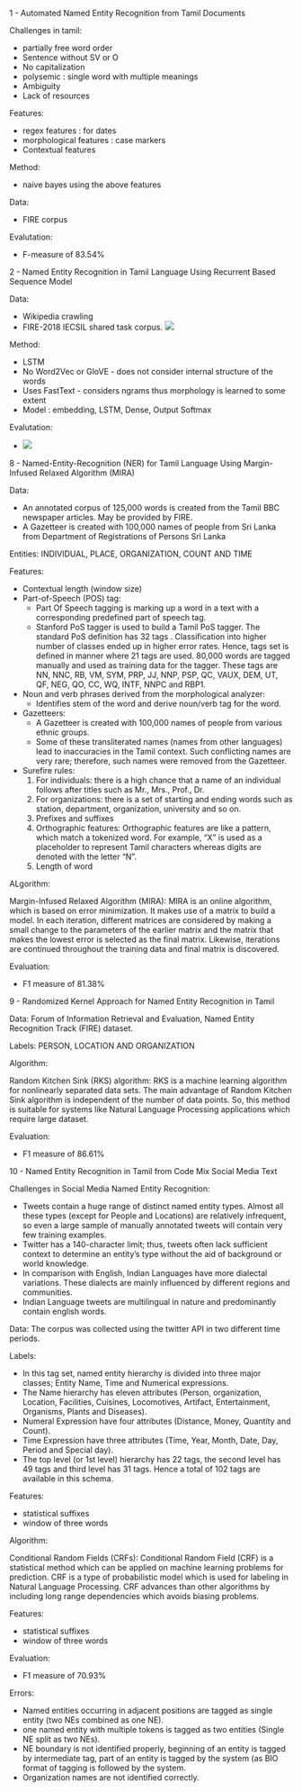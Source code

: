 1 - Automated Named Entity Recognition from Tamil Documents

Challenges in tamil:
- partially free word order
- Sentence without SV or O
- No capitalization
- polysemic : single word with multiple meanings
- Ambiguity 
- Lack of resources
  
Features:
 - regex features : for dates
 - morphological features : case markers
 - Contextual features 

Method:
- naive bayes using the above features

Data:
- FIRE corpus

Evalutation:
- F-measure of 83.54%

2 - Named Entity Recognition in Tamil
Language Using Recurrent Based
Sequence Model

Data:
- Wikipedia crawling
- FIRE-2018 IECSIL shared task corpus.
![](./Entitiy%20tag%20statistics.png)

Method:
- LSTM
- No Word2Vec or GloVE - does not consider internal structure of the words
- Uses FastText - considers ngrams thus morphology is learned to some extent
- Model : embedding, LSTM, Dense, Output Softmax

Evalutation:
- ![](NER%20Results.png)

8 - Named-Entity-Recognition (NER) for Tamil Language Using Margin-Infused Relaxed Algorithm (MIRA)

Data: 
- An annotated corpus of 125,000 words is created from the Tamil BBC newspaper articles. May be provided by FIRE.
- A Gazetteer is created with 100,000 names of people from Sri Lanka from Department of Registrations of Persons Sri Lanka

Entities: INDIVIDUAL, PLACE, ORGANIZATION, COUNT AND TIME

Features:
- Contextual length (window size)
- Part-of-Speech (POS) tag:
   - Part Of Speech tagging is marking up a word in a text with a corresponding predefined part of speech tag.
   - Stanford PoS tagger is used to build a Tamil PoS tagger. The standard PoS definition has 32 tags . Classification into higher number of classes ended up in higher error rates. Hence, tags set is defined in manner where 21 tags are used. 80,000 words are tagged manually and used as training data for the tagger. These tags are NN, NNC, RB, VM, SYM, PRP, JJ, NNP, PSP, QC, VAUX, DEM, UT, QF, NEG, QO, CC, WQ, INTF, NNPC and RBP1.
- Noun and verb phrases derived from the morphological analyzer:
   - Identifies stem of the word and derive noun/verb tag for the word.
- Gazetteers:
   - A Gazetteer is created with 100,000 names of people from various ethnic groups.
   - Some of these transliterated names (names from other languages) lead to inaccuracies in the Tamil context. Such conflicting names are very rare; therefore, such names were removed from the Gazetteer.
- Surefire rules:
   1.	For individuals: there is a high chance that a name of an individual follows after titles such as Mr., Mrs., Prof., Dr.
   2.	For organizations: there is a set of starting and ending words such as station, department, organization, university and so on.
   3.	Prefixes and suffixes
   4.	Orthographic features: Orthographic features are like a pattern, which match a tokenized word. For example, “X” is used as a placeholder to represent Tamil characters whereas digits are denoted with the letter “N”.
   5.	Length of word

ALgorithm:

Margin-Infused Relaxed Algorithm (MIRA): 
  MIRA is an online algorithm, which is based on error minimization. It makes use of a matrix to build a model. In each iteration, different matrices are considered by making a small change to the parameters of the earlier matrix and the matrix that makes the lowest error is selected as the final matrix. Likewise, iterations are continued throughout the training data and final matrix is discovered.

Evaluation:
- F1 measure of 81.38%


9 - Randomized Kernel Approach for Named Entity Recognition in Tamil

Data: Forum of Information Retrieval and Evaluation, Named Entity Recognition Track (FIRE) dataset.

Labels: PERSON, LOCATION AND ORGANIZATION

Algorithm: 

Random Kitchen Sink (RKS) algorithm: 
  RKS is a machine learning algorithm for nonlinearly separated data sets. The main advantage of Random Kitchen Sink algorithm is independent of the number of data points. So, this method is suitable for systems like Natural Language Processing applications which require large dataset.
  
Evaluation:
- F1 measure of 86.61%
  
10 - Named Entity Recognition in Tamil from Code Mix Social Media Text

Challenges in Social Media Named Entity Recognition:
- Tweets contain a huge range of distinct named entity types. Almost all these types (except for People and Locations) are relatively infrequent, so even a large sample of manually annotated tweets will contain very few training examples.
- Twitter has a 140-character limit; thus, tweets often lack sufficient context to determine an entity’s type without the aid of background or world knowledge.
- In comparison with English, Indian Languages have more dialectal variations. These dialects are mainly influenced by different regions and communities.
- Indian Language tweets are multilingual in nature and predominantly contain english words.

Data: The corpus was collected using the twitter API in two different time periods.

Labels:
- In this tag set, named entity hierarchy is divided into three major classes; Entity Name, Time and Numerical expressions. 
- The Name hierarchy has eleven attributes (Person, organization, Location, Facilities, Cuisines, Locomotives, Artifact, Entertainment, Organisms, Plants and Diseases).
- Numeral Expression have four attributes (Distance, Money, Quantity and Count).
- Time Expression have three attributes (Time, Year, Month, Date, Day, Period and Special day).
- The top level (or 1st level) hierarchy has 22 tags, the second level has 49 tags and third level has 31 tags. Hence a total of 102 tags are available in this schema.

Features:
- statistical suffixes
- window of three words

Algorithm:

Conditional Random Fields (CRFs):
  Conditional Random Field (CRF) is a statistical method which can be applied on machine learning problems for prediction. CRF is a type of probabilistic model which is used for labeling in Natural Language Processing. CRF advances than other algorithms by including long range dependencies which avoids biasing problems. 
  
Features:
- statistical suffixes
- window of three words 
  
Evaluation:
- F1 measure of 70.93%

Errors:
- Named entities occurring in adjacent positions are tagged as single entity (two NEs combined as one NE).
- one named entity with multiple tokens is tagged as two entities (Single NE split as two NEs).
- NE boundary is not identified properly, beginning of an entity is tagged by intermediate tag, part of an entity is tagged by the system (as BIO format of tagging is followed by the system.
- Organization names are not identified correctly.

